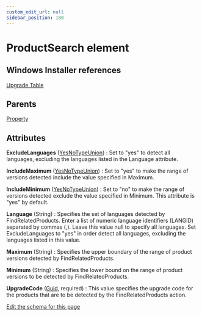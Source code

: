 ```yaml
---
custom_edit_url: null
sidebar_position: 180
---
```

# ProductSearch element


## Windows Installer references
[Upgrade Table](https://docs.microsoft.com/en-us/windows/win32/msi/upgrade-table)

## Parents
[Property](property.md)

## Attributes
**ExcludeLanguages** ([YesNoTypeUnion](yesnotype.md 'Values of this type will either be "yes"/"true" or "no"/"false".'))
  : Set to "yes" to detect all languages, excluding the languages listed in the Language attribute.

**IncludeMaximum** ([YesNoTypeUnion](yesnotype.md 'Values of this type will either be "yes"/"true" or "no"/"false".'))
  : Set to "yes" to make the range of versions detected include the value specified in Maximum.

**IncludeMinimum** ([YesNoTypeUnion](yesnotype.md 'Values of this type will either be "yes"/"true" or "no"/"false".'))
  : Set to "no" to make the range of versions detected exclude the value specified in Minimum. This attribute is "yes" by default.

**Language** (String)
  : Specifies the set of languages detected by FindRelatedProducts. Enter a list of numeric language identifiers (LANGID) separated by commas (,). Leave this value null to specify all languages. Set ExcludeLanguages to "yes" in order detect all languages, excluding the languages listed in this value.

**Maximum** (String)
  : Specifies the upper boundary of the range of product versions detected by FindRelatedProducts.

**Minimum** (String)
  : Specifies the lower bound on the range of product versions to be detected by FindRelatedProducts.

**UpgradeCode** ([Guid](guid.md 'Values of this type will look like: "01234567-89AB-CDEF-0123-456789ABCDEF" or "{01234567-89AB-CDEF-0123-456789ABCDEF}". Also allows "PUT-GUID-HERE" for use in examples.'), required)
  : This value specifies the upgrade code for the products that are to be detected by the FindRelatedProducts action.


[Edit the schema for this page](https://github.com/wixtoolset/web/blob/master/src/xsd4/wix.xsd)